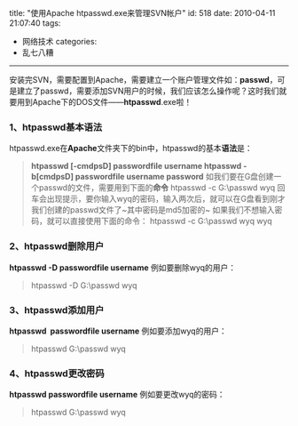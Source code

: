 title: "使用Apache htpasswd.exe来管理SVN帐户"
id: 518
date: 2010-04-11 21:07:40
tags:
- 网络技术
categories:
- 乱七八糟
---
安装完SVN，需要配置到Apache，需要建立一个账户管理文件如：**passwd**，可是建立了passwd，需要添加SVN用户的时候，我们应该怎么操作呢？这时我们就要用到Apache下的DOS文件——**htpasswd**.exe啦！

### 1、htpasswd基本语法

htpasswd.exe在**Apache**文件夹下的bin中，htpasswd的基本**语法**是：
> **htpasswd [-cmdpsD] passwordfile username
> htpasswd -b[cmdpsD] passwordfile username password**
如我们要在G盘创建一个passwd的文件，需要用到下面的**命令**
> htpasswd -c G:\\passwd wyq
回车会出现提示，要你输入wyq的密码，输入两次后，就可以在G盘看到刚才我们创建的passwd文件了~其中密码是md5加密的~
如果我们不想输入密码，就可以直接使用下面的命令：
> htpasswd -c G:\\passwd wyq wyq
<!--more-->

### 2、htpasswd删除用户

**htpasswd -D passwordfile username**
例如要删除wyq的用户：
> htpasswd -D G:\\passwd wyq

### 3、htpasswd添加用户

**htpasswd  passwordfile username**
例如要添加wyq的用户：
> htpasswd G:\\passwd wyq

### 4、htpasswd更改密码

**htpasswd passwordfile username**
例如要更改wyq的密码：
> htpasswd G:\\passwd wyq